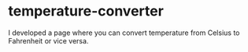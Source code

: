 # temperature-converter
I developed a page where you can convert temperature from Celsius to Fahrenheit or vice versa.  
